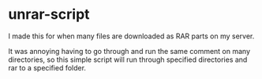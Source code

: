 # unrar-script
I made this for when many files are downloaded as RAR parts on my server.

It was annoying having to go through and run the same comment on many directories,
so this simple script will run through specified directories and rar to a specified folder.
